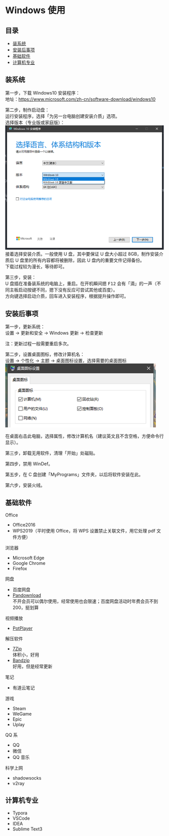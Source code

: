 # Windows 使用

## 目录

- [装系统](#装系统)  
- [安装后事项](#安装后事项)  
- [基础软件](#基础软件)  
- [计算机专业](#计算机专业)

## 装系统

第一步，下载 Windows10 安装程序：  
地址：https://www.microsoft.com/zh-cn/software-download/windows10  

第二步，制作启动盘：  
运行安装程序，选择「为另一台电脑创建安装介质」选项。  
选择版本（专业版或家庭版）：  
![版本](./img/p1.png)  
接着选择安装介质。一般使用 U 盘，其中要保证 U 盘大小超过 8GB，制作安装介质后 U 盘里的所有内容都将被删除，因此 U 盘内的重要文件记得备份。  
下载过程较为漫长，等待即可。  

第三步，安装：  
U 盘插在准备装系统的电脑上，重启。在开机瞬间摁 <kbd>F12</kbd> 会有「滴」的一声（不同主板启动按键不同，摁下没有反应可尝试其他或百度）。  
方向键选择启动介质，回车进入安装程序，根据提升操作即可。


## 安装后事项

第一步，更新系统：  
设置 -> 更新和安全 -> Windows 更新 -> 检查更新  

注：更新过程一般需要重启多次。

第二步，设置桌面图标，修改计算机名：  
设置 -> 个性化 -> 主题 -> 桌面图标设置，选择需要的桌面图标    
![桌面图标](./img/p2.png)  

在桌面右击此电脑，选择属性，修改计算机名（建议英文且不含空格，方便命令行显示）。  

第三步，卸载无用软件，清理「开始」处磁贴。  

第四步，禁用 WinDef。  

第五步，在 C 盘创建「MyPrograms」文件夹，以后将软件安装在此。  

第六步，安装火绒。  

## 基础软件

Office  
- Office2016  
- WPS2019（平时使用 Office，将 WPS 设置禁止关联文件，用它处理 pdf 文件方便）  

浏览器
- Microsoft Edge  
- Google Chrome  
- Firefox  

网盘
- 百度网盘  
- <a href = "http://pandownload.com"> Pandownload </a>  
  不开会员可以偶尔使用，经常使用也会限速；百度网盘活动时年费会员不到 200，挺划算  

视频播放
- <a href = "http://potplayer.daum.net/"> PotPlayer </a>

解压软件
- <a href = "https://www.7-zip.org"> 7Zip </a>  
  体积小，好用  
- <a href = "http://www.bandisoft.com"> Bandzip </a>  
  好用，但是经常更新  

笔记
- 有道云笔记  

游戏
- Steam  
- WeGame  
- Epic  
- Uplay

QQ 系
- QQ
- 微信
- QQ 音乐

科学上网
- shadowsocks  
- v2ray  

## 计算机专业
- Typora
- VSCode  
- IDEA  
- Sublime Text3